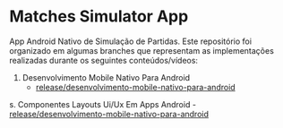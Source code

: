 # Matches Simulator App

App Android Nativo de Simulação de Partidas. Este repositório foi organizado em algumas branches que representam as implementações
realizadas durante os seguintes conteúdos/vídeos:

1. Desenvolvimento Mobile Nativo Para Android
     - [release/desenvolvimento-mobile-nativo-para-android](https://github.com/PlacideBoy/matches-simulator-app/tree/release/desenvolvimento-mobile-nativo-para-android)

s. Componentes Layouts Ui/Ux Em Apps Android
     - [release/desenvolvimento-mobile-nativo-para-android]([https://github.com/PlacideBoy/matches-simulator-app/tree/release/desenvolvimento-mobile-nativo-para-android](https://github.com/PlacideBoy/matches-simulator-app/tree/release/componentes-layouts-ui-ux-em-apps-android))
